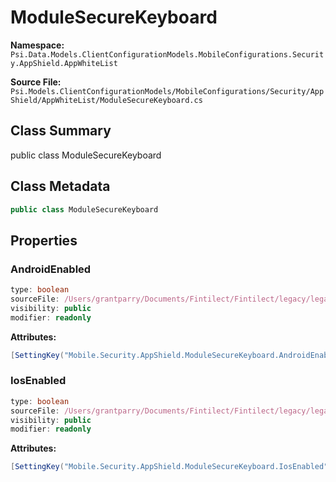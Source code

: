 # ModuleSecureKeyboard

**Namespace:** `Psi.Data.Models.ClientConfigurationModels.MobileConfigurations.Security.AppShield.AppWhiteList`

**Source File:** `Psi.Models.ClientConfigurationModels/MobileConfigurations/Security/AppShield/AppWhiteList/ModuleSecureKeyboard.cs`

## Class Summary

public class ModuleSecureKeyboard

## Class Metadata

```typescript
public class ModuleSecureKeyboard
```

## Properties

### AndroidEnabled

```typescript
type: boolean
sourceFile: /Users/grantparry/Documents/Fintilect/Fintilect/legacy/legacy-apis/Psi.Models.ClientConfigurationModels/MobileConfigurations/Security/AppShield/AppWhiteList/ModuleSecureKeyboard.cs
visibility: public
modifier: readonly
```

**Attributes:**
```csharp
[SettingKey("Mobile.Security.AppShield.ModuleSecureKeyboard.AndroidEnabled")]
```

### IosEnabled

```typescript
type: boolean
sourceFile: /Users/grantparry/Documents/Fintilect/Fintilect/legacy/legacy-apis/Psi.Models.ClientConfigurationModels/MobileConfigurations/Security/AppShield/AppWhiteList/ModuleSecureKeyboard.cs
visibility: public
modifier: readonly
```

**Attributes:**
```csharp
[SettingKey("Mobile.Security.AppShield.ModuleSecureKeyboard.IosEnabled")]
```
